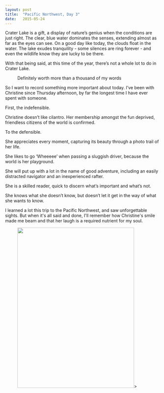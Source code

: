 ```yaml
---
layout: post
title:  "Pacific Northwest, Day 3" 
date:   2015-05-24
---
```


Crater Lake is a gift, a display of nature’s genius when the conditions are just right. The clear, blue water dominates the senses, extending almost as far as the eyes can see. On a good day like today, the clouds float in the water. The lake exudes tranquility - some silences are ring forever - and even the wildlife know they are lucky to be there.

With that being said, at this time of the year, there’s not a whole lot to do in Crater Lake.
<figure>
	<img src="{{ '/assets/img/crater_lake_2.jpg' | prepend: site.baseurl }}" alt=""> 
	<figcaption>Definitely worth more than a thousand of my words</figcaption>
</figure>

So I want to record something more important about today. I’ve been with Christine since Thursday afternoon, by far the longest time I have ever spent with someone. 

First, the indefensible. 

Christine doesn’t like cilantro. Her membership amongst the fun deprived, friendless citizens of the world is confirmed.

To the defensible. 

She appreciates every moment, capturing its beauty through a photo trail of her life.

She likes to go ‘Wheeeee’ when passing a sluggish driver, because the world is her playground. 

She will put up with a lot in the name of good adventure, including an easily distracted navigator and an inexperienced rafter. 

She is a skilled reader, quick to discern what’s important and what’s not. 

She knows what she doesn’t know, but doesn’t let it get in the way of what she wants to know. 

I learned a lot this trip to the Pacific Northwest, and saw unforgettable sights. But when it's all said and done, I'll remember how Christine's smile made me beam and that her laugh is a required nutrient for my soul. 

<figure>
	<img src="{{ '/assets/img/rafting.jpg' | prepend: site.baseurl }}" alt="" height="520px" width="380px">> 
</figure>
